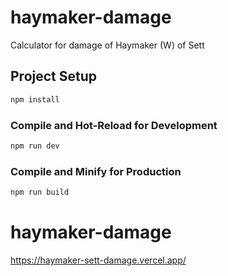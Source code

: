 # haymaker-damage

Calculator for damage of Haymaker (W) of Sett

## Project Setup

```sh
npm install
```

### Compile and Hot-Reload for Development

```sh
npm run dev
```

### Compile and Minify for Production

```sh
npm run build
```
# haymaker-damage

https://haymaker-sett-damage.vercel.app/
